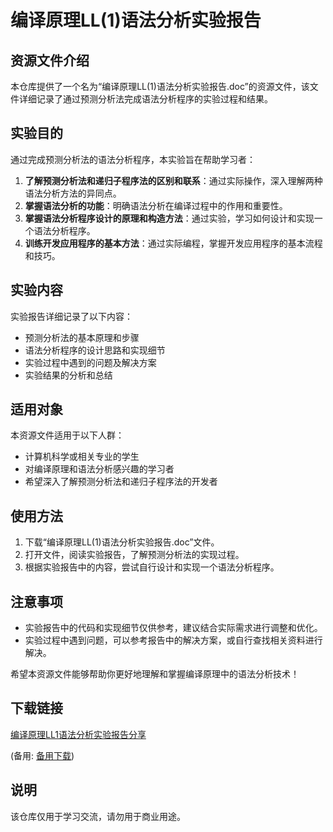 # 编译原理LL(1)语法分析实验报告

## 资源文件介绍

本仓库提供了一个名为“编译原理LL(1)语法分析实验报告.doc”的资源文件，该文件详细记录了通过预测分析法完成语法分析程序的实验过程和结果。

## 实验目的

通过完成预测分析法的语法分析程序，本实验旨在帮助学习者：

1. **了解预测分析法和递归子程序法的区别和联系**：通过实际操作，深入理解两种语法分析方法的异同点。
2. **掌握语法分析的功能**：明确语法分析在编译过程中的作用和重要性。
3. **掌握语法分析程序设计的原理和构造方法**：通过实验，学习如何设计和实现一个语法分析程序。
4. **训练开发应用程序的基本方法**：通过实际编程，掌握开发应用程序的基本流程和技巧。

## 实验内容

实验报告详细记录了以下内容：

- 预测分析法的基本原理和步骤
- 语法分析程序的设计思路和实现细节
- 实验过程中遇到的问题及解决方案
- 实验结果的分析和总结

## 适用对象

本资源文件适用于以下人群：

- 计算机科学或相关专业的学生
- 对编译原理和语法分析感兴趣的学习者
- 希望深入了解预测分析法和递归子程序法的开发者

## 使用方法

1. 下载“编译原理LL(1)语法分析实验报告.doc”文件。
2. 打开文件，阅读实验报告，了解预测分析法的实现过程。
3. 根据实验报告中的内容，尝试自行设计和实现一个语法分析程序。

## 注意事项

- 实验报告中的代码和实现细节仅供参考，建议结合实际需求进行调整和优化。
- 实验过程中遇到问题，可以参考报告中的解决方案，或自行查找相关资料进行解决。

希望本资源文件能够帮助你更好地理解和掌握编译原理中的语法分析技术！

## 下载链接
[编译原理LL1语法分析实验报告分享](https://pan.quark.cn/s/b581e3551891) 

(备用: [备用下载](https://pan.baidu.com/s/1zvhjZs_xKu_1qHdcay4byg?pwd=1234))

## 说明

该仓库仅用于学习交流，请勿用于商业用途。
